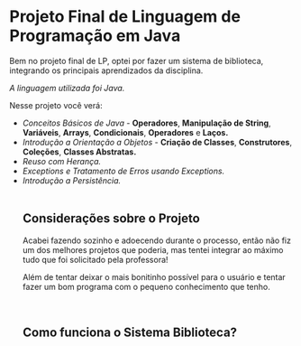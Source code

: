 <h1>Projeto Final de Linguagem de Programação em Java</h1>
<p>Bem no projeto final de LP, optei por fazer um sistema de biblioteca, integrando os principais aprendizados da disciplina.</p>
<p><i>A linguagem utilizada foi Java.</i></p>
<p>Nesse projeto você verá: </p>
<ul>
  <li><i>Conceitos Básicos de Java</i> - <b>Operadores</b>, <b>Manipulação de String</b>, <b>Variáveis</b>, <b>Arrays</b>, <b>Condicionais</b>, <b>Operadores</b> e <b>Laços.</b></li>
  <li><i>Introdução a Orientação a Objetos</i> - <b>Criação de Classes</b>, <b>Construtores</b>, <b>Coleções</b>, <b>Classes Abstratas.</b> </li>
  <li><i>Reuso com Herança.</i></li>
  <li><i>Exceptions e Tratamento de Erros usando Exceptions.</i></li>
  <li><i>Introdução a Persistência.</i></li>
  <br>
<h2>Considerações sobre o Projeto</h2>
<p>Acabei fazendo sozinho e adoecendo durante o processo, então não fiz um dos melhores projetos que poderia, mas tentei integrar ao máximo tudo que foi solicitado pela professora!</p>
<p>Além de tentar deixar o mais bonitinho possível para o usuário e tentar fazer um bom programa com o pequeno conhecimento que tenho.</p>
<br>
<h2>Como funciona o Sistema Biblioteca?</h2>
